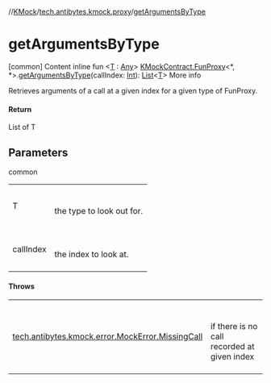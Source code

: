 //[KMock](../../index.md)/[tech.antibytes.kmock.proxy](index.md)/[getArgumentsByType](get-arguments-by-type.md)



# getArgumentsByType
[common]
Content
inline fun <[T](get-arguments-by-type.md) : [Any](https://kotlinlang.org/api/latest/jvm/stdlib/kotlin/-any/index.html)> [KMockContract.FunProxy](../tech.antibytes.kmock/-k-mock-contract/-fun-proxy/index.md)<*, *>.[getArgumentsByType](get-arguments-by-type.md)(callIndex: [Int](https://kotlinlang.org/api/latest/jvm/stdlib/kotlin/-int/index.html)): [List](https://kotlinlang.org/api/latest/jvm/stdlib/kotlin.collections/-list/index.html)<[T](get-arguments-by-type.md)>
More info


Retrieves arguments of a call at a given index for a given type of FunProxy.



#### Return


List of T



## Parameters

common

| | |
|---|---|
| <a name="tech.antibytes.kmock.proxy//getArgumentsByType/tech.antibytes.kmock.KMockContract.FunProxy[*,*]#kotlin.Int/PointingToDeclaration/"></a>T| <a name="tech.antibytes.kmock.proxy//getArgumentsByType/tech.antibytes.kmock.KMockContract.FunProxy[*,*]#kotlin.Int/PointingToDeclaration/"></a><br><br>the type to look out for.<br><br>|
| <a name="tech.antibytes.kmock.proxy//getArgumentsByType/tech.antibytes.kmock.KMockContract.FunProxy[*,*]#kotlin.Int/PointingToDeclaration/"></a>callIndex| <a name="tech.antibytes.kmock.proxy//getArgumentsByType/tech.antibytes.kmock.KMockContract.FunProxy[*,*]#kotlin.Int/PointingToDeclaration/"></a><br><br>the index to look at.<br><br>|



#### Throws

| | |
|---|---|
| <a name="tech.antibytes.kmock.proxy//getArgumentsByType/tech.antibytes.kmock.KMockContract.FunProxy[*,*]#kotlin.Int/PointingToDeclaration/"></a>[tech.antibytes.kmock.error.MockError.MissingCall](../tech.antibytes.kmock.error/-mock-error/-missing-call/index.md)| <a name="tech.antibytes.kmock.proxy//getArgumentsByType/tech.antibytes.kmock.KMockContract.FunProxy[*,*]#kotlin.Int/PointingToDeclaration/"></a><br><br>if there is no call recorded at given index<br><br>|
